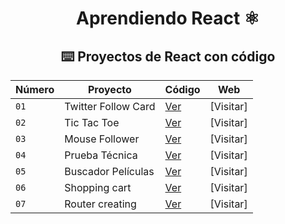 <div align="center">

# Aprendiendo React ⚛️

## ⌨️ Proyectos de React con código

| Número | Proyecto            | Código                                | Web       |
| ------ | ------------------- | ------------------------------------- | --------- |
| `01`   | Twitter Follow Card | [Ver](proyects/01-React_bases)        | [Visitar] |
| `02`   | Tic Tac Toe         | [Ver](proyects/02-game-tic-tac-toe)   | [Visitar] |
| `03`   | Mouse Follower      | [Ver](proyects/03-mouse-follower)     | [Visitar] |
| `04`   | Prueba Técnica      | [Ver](proyects/04-prueba-tecnica)     | [Visitar] |
| `05`   | Buscador Películas  | [Ver](proyects/05-buscador-peliculas) | [Visitar] |
| `06`   | Shopping cart       | [Ver](proyects/06-shopping-cart)      | [Visitar] |
| `07`   | Router creating     | [Ver](proyects/07-creating-router)    | [Visitar] |
